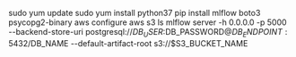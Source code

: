 sudo yum update 
sudo yum install python37
pip install mlflow boto3 psycopg2-binary 
aws configure
aws s3 ls 
mlflow server -h 0.0.0.0 -p 5000 --backend-store-uri postgresql://$DB_USER:$DB_PASSWORD@$DB_ENDPOINT:5432/$DB_NAME --default-artifact-root s3://$S3_BUCKET_NAME

